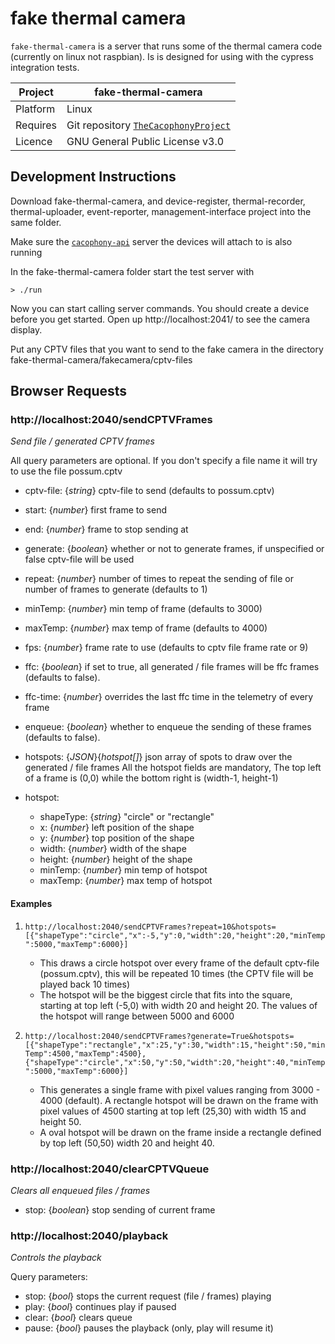 # fake thermal camera

`fake-thermal-camera` is a server that runs some of the thermal camera code (currently on linux not raspbian). Is is designed for using with the cypress integration tests.

| Project  | fake-thermal-camera                                                        |
| -------- | -------------------------------------------------------------------------- |
| Platform | Linux                                                                      |
| Requires | Git repository [`TheCacophonyProject`](https://github.com/TheCacophonyProject/fake-thermal-camera) |
| Licence  | GNU General Public License v3.0                                            |

## Development Instructions

Download fake-thermal-camera, and device-register, thermal-recorder, thermal-uploader, event-reporter, management-interface project into the same folder.

Make sure the [`cacophony-api`](https://github.com/TheCacophonyProject/cacophony-api) server the devices will attach to is also running

In the fake-thermal-camera folder start the test server with

```
> ./run
```
Now you can start calling server commands.  You should create a device before you get started.
Open up http://localhost:2041/ to see the camera display.

Put any CPTV files that you want to send to the fake camera in the directory fake-thermal-camera/fakecamera/cptv-files

## Browser Requests

### http://localhost:2040/sendCPTVFrames

_Send file / generated CPTV frames_

All query parameters are optional. If you don't specify a file name it will try to use the file possum.cptv

- cptv-file: {_string_} cptv-file to send (defaults to possum.cptv)
- start: {_number_} first frame to send
- end: {_number_} frame to stop sending at
- generate: {_boolean_} whether or not to generate frames, if unspecified or false cptv-file will be used
- repeat: {_number_} number of times to repeat the sending of file or number of frames to generate (defaults to 1)
- minTemp: {_number_} min temp of frame (defaults to 3000)
- maxTemp: {_number_} max temp of frame (defaults to 4000)
- fps: {_number_} frame rate to use (defaults to cptv file frame rate or 9)

- ffc: {_boolean_} if set to true, all generated / file frames will be ffc frames (defaults to false).
- ffc-time: {_number_} overrides the last ffc time in the telemetry of every frame
- enqueue: {_boolean_} whether to enqueue the sending of these frames (defaults to false).
- hotspots: {_JSON_}{_hotspot[]_} json array of spots to draw over the generated / file frames
  All the hotspot fields are mandatory, The top left of a frame is (0,0) while the bottom right is (width-1, height-1)
- hotspot:
  - shapeType: {_string_} "circle" or "rectangle"
  - x: {_number_} left position of the shape
  - y: {_number_} top position of the shape
  - width: {_number_} width of the shape
  - height: {_number_} height of the shape
  - minTemp: {_number_} min temp of hotspot
  - maxTemp: {_number_} max temp of hotspot

#### Examples

1. `http://localhost:2040/sendCPTVFrames?repeat=10&hotspots=[{"shapeType":"circle","x":-5,"y":0,"width":20,"height":20,"minTemp":5000,"maxTemp":6000}]`

   - This draws a circle hotspot over every frame of the default cptv-file (possum.cptv), this will be repeated 10 times (the CPTV file will be played back 10 times)
   - The hotspot will be the biggest circle that fits into the square, starting at top left (-5,0) with width 20 and height 20. The values of the hotspot will range between 5000 and 6000

1. `http://localhost:2040/sendCPTVFrames?generate=True&hotspots=[{"shapeType":"rectangle","x":25,"y":30,"width":15,"height":50,"minTemp":4500,"maxTemp":4500}, {"shapeType":"circle","x":50,"y":50,"width":20,"height":40,"minTemp":5000,"maxTemp":6000}]`
   - This generates a single frame with pixel values ranging from 3000 - 4000 (default). A rectangle hotspot will be drawn on the frame with pixel values of 4500 starting at top left (25,30) with width 15 and height 50.
   - A oval hotspot will be drawn on the frame inside a rectangle defined by top left (50,50) width 20 and height 40.

### http://localhost:2040/clearCPTVQueue

_Clears all enqueued files / frames_

- stop: {_boolean_} stop sending of current frame

### http://localhost:2040/playback

_Controls the playback_

Query parameters:

- stop: {_bool_} stops the current request (file / frames) playing
- play: {_bool_} continues play if paused
- clear: {_bool_} clears queue
- pause: {_bool_} pauses the playback (only, play will resume it)
